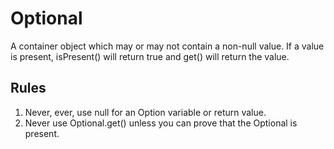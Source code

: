 # Optional
A container object which may or may not contain a non-null value. If a value is present, isPresent() will return true and get() will return the value.

## Rules
1. Never, ever, use null for an Option variable or return value.
2. Never use Optional.get() unless you can prove that the Optional is present.
